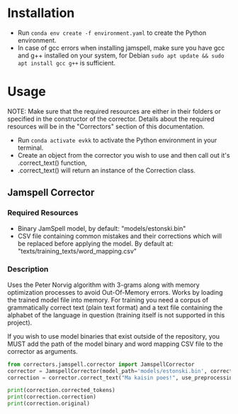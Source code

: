# Installation

* Run ```conda env create -f environment.yaml``` to create the Python environment.
* In case of gcc errors when installing jamspell, make sure you have gcc and g++ installed on your system, for Debian ```sudo apt update && sudo apt install gcc g++``` is sufficient.

# Usage
NOTE: Make sure that the required resources are either in their folders or specified in the constructor of the corrector.
Details about the required resources will be in the "Correctors" section of this documentation.

* Run ```conda activate evkk``` to activate the Python environment in your terminal.
* Create an object from the corrector you wish to use and then call out it's .correct_text() function, 
* .correct_text() will return an instance of the Correction class.


## Jamspell Corrector

### Required Resources
* Binary JamSpell model, by default: "models/estonski.bin"
* CSV file containing common mistakes and their corrections which will be replaced before applying the model. By default at: "texts/training_texts/word_mapping.csv"

### Description

Uses the Peter Norvig algorithm with 3-grams along with memory optimization processes to avoid Out-Of-Memory errors.
Works by loading the trained model file into memory. For training you need a corpus of grammatically correct text (plain text format)
and a text file containing the alphabet of the language in question (training itself is not supported in this project).

If you wish to use model binaries that exist outside of the repository, you MUST add the path of the model binary and word mapping CSV file
to the corrector as arguments.

```python
from correctors.jamspell.corrector import JamspellCorrector
corrector = JamspellCorrector(model_path='models/estonski.bin', correction_mapping_path="texts/training_texts/word_mapping.csv")
correction = corrector.correct_text("Ma kaisin poes!", use_preprocessing=True)

print(correction.corrected_tokens)
print(correction.correction)
print(correction.original)
```